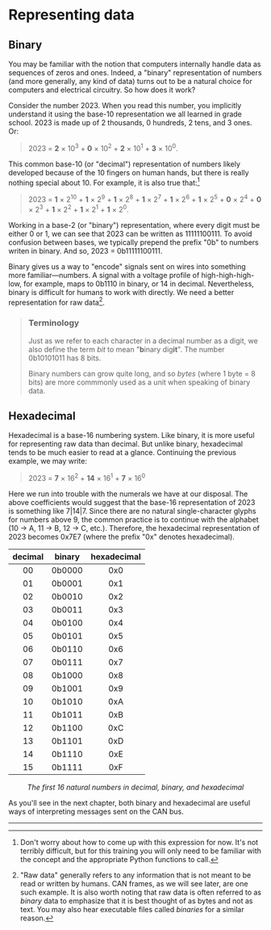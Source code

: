 # Representing data

## Binary
You may be familiar with the notion that computers internally handle data as
sequences of zeros and ones. Indeed, a "binary" representation of numbers
(and more generally, any kind of data) turns out to be a natural choice for
computers and electrical circuitry. So how does it work?

Consider the number 2023. When you read this number, you implicitly understand
it using the base-10 representation we all learned in grade school. 2023 is made
up of 2 thousands, 0 hundreds, 2 tens, and 3 ones. Or:

> 2023 = __2__ × 10<sup>3</sup> + __0__ × 10<sup>2</sup> + __2__ × 10<sup>1</sup> + __3__ × 10<sup>0</sup>.

This common base-10 (or "decimal") representation of numbers likely developed because of
the 10 fingers on human hands, but there is really nothing special about 10. For example,
it is also true that:[^1]

> 2023 = __1__ × 2<sup>10</sup> + __1__ × 2<sup>9</sup> + __1__ × 2<sup>8</sup> + __1__ × 2<sup>7</sup> + __1__ × 2<sup>6</sup> + __1__ × 2<sup>5</sup> + __0__ × 2<sup>4</sup> + __0__ × 2<sup>3</sup> + __1__ × 2<sup>2</sup> + __1__ × 2<sup>1</sup> + __1__ × 2<sup>0</sup>.

Working in a base-2 (or "binary") representation, where every digit must be
either 0 or 1, we can see that 2023 can be written as 11111100111. To avoid
confusion between bases, we typically prepend the prefix "0b" to numbers writen
in binary. And so, 2023 = 0b11111100111.

Binary gives us a way to "encode" signals sent on wires into something more
familiar—numbers. A signal with a voltage profile of high-high-high-low, for
example,  maps to 0b1110 in binary, or 14 in decimal. Nevertheless, binary is
difficult for humans to work with directly. We need a better representation for
raw data[^2].

> ### Terminology
> Just as we refer to each character in a decimal number as a digit, we also define the
> term *bit* to mean "<b>b</b>inary dig<b>it</b>". The number 0b10101011 has 8 bits.
>
> Binary numbers can grow quite long, and so *bytes* (where 1 byte = 8 bits) are more
> commmonly used as a unit when speaking of binary data.


## Hexadecimal
Hexadecimal is a base-16 numbering system. Like binary, it is more useful for representing
raw data than decimal. But unlike binary, hexadecimal tends to be much easier to read at
a glance. Continuing the previous example, we may write:

> 2023 = __7__ × 16<sup>2</sup> + __14__ × 16<sup>1</sup> + __7__ × 16<sup>0</sup>

Here we run into trouble with the numerals we have at our disposal. The above coefficients
would suggest that the base-16 representation of 2023 is something like 7|14|7. Since there
are no natural single-character glyphs for numbers above 9, the common practice is to continue
with the alphabet (10 → A, 11 → B, 12 → C, etc.). Therefore, the hexadecimal representation of
2023 becomes 0x7E7 (where the prefix "0x" denotes hexadecimal).


| decimal | binary | hexadecimal |
| :-----: | :----: | :---------: |
|    00   | 0b0000 |     0x0     |
|    01   | 0b0001 |     0x1     |
|    02   | 0b0010 |     0x2     |
|    03   | 0b0011 |     0x3     |
|    04   | 0b0100 |     0x4     |
|    05   | 0b0101 |     0x5     |
|    06   | 0b0110 |     0x6     |
|    07   | 0b0111 |     0x7     |
|    08   | 0b1000 |     0x8     |
|    09   | 0b1001 |     0x9     |
|    10   | 0b1010 |     0xA     |
|    11   | 0b1011 |     0xB     |
|    12   | 0b1100 |     0xC     |
|    13   | 0b1101 |     0xD     |
|    14   | 0b1110 |     0xE     |
|    15   | 0b1111 |     0xF     |
<div style="text-align: center"><i>The first 16 natural numbers in decimal, binary, and hexadecimal</i></div>

As you'll see in the next chapter, both binary and hexadecimal are useful ways of interpreting
messages sent on the CAN bus.

---

[^1]: Don't worry about how to come up with this expression for now. It's not terribly difficult,
but for this training you will only need to be familiar with the concept and the appropriate
Python functions to call.

[^2]: "Raw data" generally refers to any information that is not meant to be read or written
by humans. CAN frames, as we will see later, are one such example. It is also worth noting
that raw data is often referred to as *binary* data to emphasize that it is best thought of
as bytes and not as text. You may also hear executable files called *binaries* for a
similar reason.
